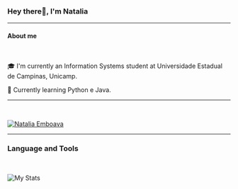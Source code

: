 ### **Hey there👋, I'm Natalia**
---
#### **About me**
<br>

🎓 I'm currently an Information Systems student at Universidade Estadual de Campinas, Unicamp.

🌱 Currently learning Python e Java.




---

<br>

[![Natalia Emboava](https://github-readme-stats.vercel.app/api?username=nemboav&show_icons=true&theme=midnight-purple)](https://github.com/nemboav?tab=repositories)
<br>

---
### **Language and Tools**
<br>

![My Stats](https://skillicons.dev/icons?i=js,html,css,c,java,cpp,github,linux,git)

<br>

